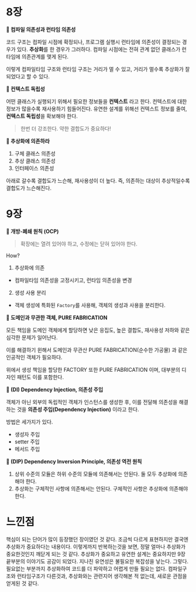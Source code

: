 # 8장

**📌 컴파일 의존성과 런타임 의존성**

코드 구조는 컴파일 시점에 확정되나, 프로그램 실행시 런타임에 의존성이 결정되는 경우가 있다. **추상화**를 한 경우가 그러하다.
컴파일 시점에는 전혀 관계 없던 클래스가 런타임에 의존관계를 맺게 된다.

이렇게 컴파일타임 구조와 런타임 구조는 거리가 멀 수 있고, 거리가 멀수록 추상화가 잘 되었다고 할 수 있다. 

**📌 컨텍스트 독립성**

어떤 클래스가 실행되기 위해서 필요한 정보들을 **컨텍스트** 라고 한다. 컨텍스트에 대한 정보가 많을수록
재사용하기 힘들어진다. 유연한 설계를 위해선 컨텍스트 정보를 줄여, **컨텍스트 독립성**을 확보해야 한다.

> 한번 더 강조한다. 약한 결합도가 중요하다!

**📌 추상화에 의존하라**

1. 구체 클래스 의존성
2. 추상 클래스 의존성
3. 인터페이스 의존성

아래로 갈수록 결합도가 느슨해, 재사용성이 더 높다. 즉, 의존하는 대상이 추상적일수록 결합도가 느슨해진다.

# 9장

**📌 개방-폐쇄 원칙 (OCP)**

> 확장에는 열려 있어야 하고, 수정에는 닫혀 있어야 한다.

How?

1. 추상화에 의존
- 컴파일타임 의존성을 고정시키고, 런타임 의존성을 변경

2. 생성 사용 분리
- 객체 생성에 특화된 `Factory`를 사용해, 객체의 생성과 사용을 분리한다.

**📌 도메인과 무관한 객체, PURE FABRICATION**

모든 책임을 도메인 객체에게 할당하면 낮은 응집도, 높은 결합도, 재사용성 저하와 같은 심각한 문제가 일어난다.

이를 해결하기 윈해서 도메인과 무관산 PURE FABRICATION(순수한 가공물) 과 같은 인공적인 객체가 필요하다.

위에서 생성 책임을 할당한 FACTORY 또한 PURE FABRICATION 이며, 대부분의 디자인 패턴도 이를 포함한다.

**📌 (DI) Dependency Injection, 의존성 주입**

객체가 아닌 외부의 독립적인 객체가 인스턴스를 생성한 후, 이를 전달해 의존성을 해결하는 것을 **의존성 주입(Dependency Injection)** 이라고 한다.

방법은 세가지가 있다.

- 생성자 주입
- setter 주입
- 메서드 주입

**📌 (DIP) Dependency Inversion Principle, 의존성 역전 원칙**

1. 상위 수준의 모듈은 하위 수준의 모듈에 의존해서는 안된다. 둘 모두 추상화에 의존해야 한다.
2. 추상화는 구체적인 사항에 의존해서는 안된다. 구체적인 사항은 추상화에 의존해야 한다.

# 느낀점

핵심이 되는 단어가 많이 등장했던 장이였던 것 같다. 조금씩 다르게 표현하지만 결국엔 추상화가 중요하다는 내용이다.
이렇게까지 반복하는것을 보면, 정말 얼마나 추상화가 중요한것인지 깨닫게 되는 것 같다.
추상화가 중요하고 유연한 설계는 중요하지만 9장 끝부분의 이야기도 공감이 되었다.
지나친 유연성은 불필요한 복잡성을 낳는다. 그렇다. 필요없는 부분까지 추상화하여 코드를 더 파악하고 어렵게 만들 필요는 없다.
컴파일구조와 런타임구조가 다른것과, 추상화와는 관련지어 생각해본 적 없는데, 새로운 관점을 얻게된 것 같다.
